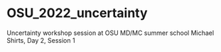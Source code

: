 # OSU_2022_uncertainty
Uncertainty workshop session at OSU MD/MC summer school
Michael Shirts, Day 2, Session 1
